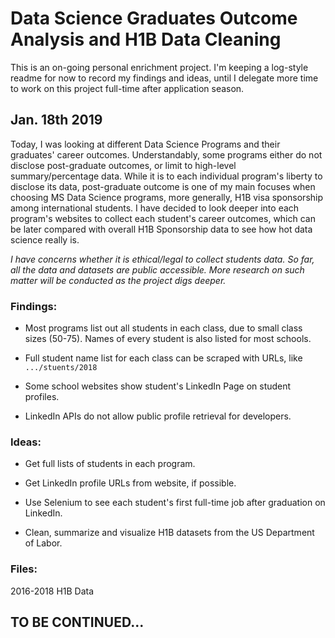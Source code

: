 # Data Science Graduates Outcome Analysis and H1B Data Cleaning

This is an on-going personal enrichment project. I'm keeping a log-style readme for now to record my findings and ideas, until I delegate more time to work on this project full-time after application season.

## Jan. 18th 2019

Today, I was looking at different Data Science Programs and their graduates' career outcomes. Understandably, some programs either do not disclose post-graduate outcomes, or limit to high-level summary/percentage data. While it is to each individual program's liberty to disclose its data, post-graduate outcome is one of my main focuses when choosing MS Data Science programs, more generally, H1B visa sponsorship among international students. I have decided to look deeper into each program's websites to collect each student's career outcomes, which can be later compared with overall H1B Sponsorship data to see how hot data science really is. 

*I have concerns whether it is ethical/legal to collect students data. So far, all the data and datasets are public accessible. More research on such matter will be conducted as the project digs deeper.*

### Findings:

- Most programs list out all students in each class, due to small class sizes (50-75). Names of every student is also listed for most schools. 

- Full student name list for each class can be scraped with URLs, like ```.../stuents/2018```

- Some school websites show student's LinkedIn Page on student profiles.

- LinkedIn APIs do not allow public profile retrieval for developers. 

### Ideas:

- Get full lists of students in each program.

- Get LinkedIn profile URLs from website, if possible.

- Use Selenium to see each student's first full-time job after graduation on LinkedIn.

- Clean, summarize and visualize H1B datasets from the US Department of Labor.


### Files:

2016-2018 H1B Data

## TO BE CONTINUED...
